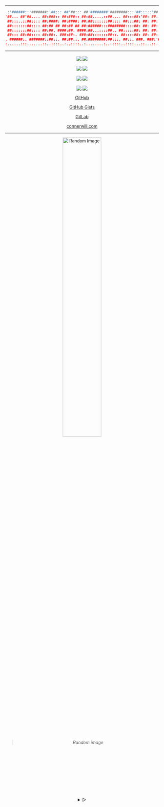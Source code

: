 <div align="center">
<!---
 <p>
<a href="https://github.com/ConnerWill/zi">
  <img src="https://github.com/ConnerWill/media/profile-banner.png" alt="profile-banner" width
="85%" /></a>
</p>
--->

---
 ```lua
  :'######::'#######:'##::: ##'##::: ##'########'########:::'##:::::'##'####'##::::::'##:::::::
 '##... ##'##.... ##:###:: ##:###:: ##:##.....::##.... ##:::##:'##: ##. ##::##:::::::##:::::::
  ##:::..::##:::: ##:####: ##:####: ##:##:::::::##:::: ##:::##: ##: ##: ##::##:::::::##:::::::
  ##:::::::##:::: ##:## ## ##:## ## ##:######:::########::::##: ##: ##: ##::##:::::::##:::::::
  ##:::::::##:::: ##:##. ####:##. ####:##...::::##.. ##:::::##: ##: ##: ##::##:::::::##:::::::
  ##::: ##:##:::: ##:##:. ###:##:. ###:##:::::::##::. ##::::##: ##: ##: ##::##:::::::##:::::::
 . ######:. #######::##::. ##:##::. ##:########:##:::. ##::. ###. ###:'####:########:########:
 :......:::.......::..::::..:..::::..:........:..:::::..::::...::...::....:........:........::
```
---
</div>
 
<div align="center">

<p>
<a href="https://github.com/ConnerWill">
  <img align="center" src="https://github-readme-stats.vercel.app/api?username=ConnerWill&&show_icons=true&theme=tokyonight&&v=5" />
</a>
<a href="https://github.com/ConnerWill">
  <img align="center" src="https://github-readme-stats.vercel.app/api/top-langs/?username=ConnerWill&langs_count=3&theme=tokyonight&hide=" />
</a>
</p>

<p>
<a href="https://github.com/ConnerWill/pi-builder">
  <img align="center" src="https://github-readme-stats.vercel.app/api/pin/?username=connerwill&repo=pi-builder&theme=tokyonight" />
</a>
<a href="https://github.com/ConnerWill/CAPShift">
  <img align="center" src="https://github-readme-stats.vercel.app/api/pin/?username=connerwill&repo=CAPshift&theme=tokyonight" />
</a>
</p>

<p> 
<a href="https://github.com/ConnerWill/rclone-fzf">
  <img align="center" src="https://github-readme-stats.vercel.app/api/pin/?username=connerwill&repo=rclone-fzf&theme=tokyonight" />
</a>
<a href="https://github.com/ConnerWill/cheat-fzf">
  <img align="center" src="https://github-readme-stats.vercel.app/api/pin/?username=connerwill&repo=cheat-fzf&theme=tokyonight" />
</a>
</p>

<p>
<a href="https://github.com/ConnerWill/gh-fzrepo">
  <img align="center" src="https://github-readme-stats.vercel.app/api/pin/?username=connerwill&repo=gh-fzrepo&theme=tokyonight" />
</a>
<a href="https://github.com/ConnerWill/iBackup-Pythonista">
  <img align="center" src="https://github-readme-stats.vercel.app/api/pin/?username=connerwill&repo=iBackup-Pythonista&theme=tokyonight" />
</a>
</p>

[GitHub](https://github.com/ConnerWill)

[GitHub Gists](https://gist.github.com/ConnerWill)
 
[GitLab](https://gitlab.com/ConnerWill)

[connerwill.com](https://connerwill.com)
 
---

<div align="center">
        <img src="https://bingimages.herokuapp.com/unsplash1" alt="Random Image" width="50%">
</div>

>  *Random image*
 
</div>


<div align="center">
<p align="center">
 <b>
  <samp>
   
  </samp>
 </b>
</p>
<p align="center">
 <samp>
  <pre><br>
   <code>
   
</code>
   </pre><br>
 </samp>
</p>
<p align="right">
 <b>
  <samp>
   
  </samp>
 </b>
</p><br>
<details align="center">
 <summary>
 &#9655;
 </summary>
<h2>
</h2><br>
<p align="center">
 <samp>
  [<a href="https://matrix.to/#/@owl4ce:matrix.org">matrix</a>]
  [<a href="mailto:alternate-se7en@proton.me">e-mail</a>]
 </samp>
</p>
<h2>
</h2><br>

```sh
curl -sL https://git.io/JKsMD | gpg --import
```

```console
B9BD C551 5AF4 9F42 CBC8 CF39 7D03 DB4D 862E A826
```

</details>



